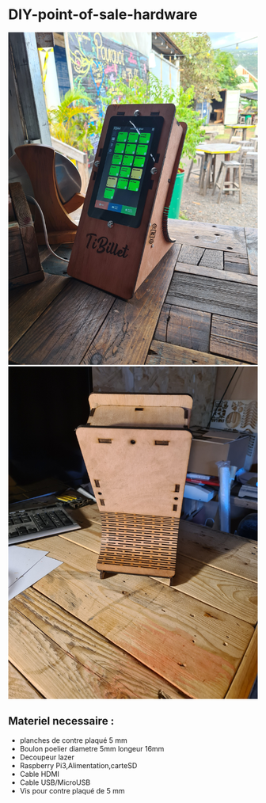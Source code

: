 # DIY-point-of-sale-hardware
![](Asset/20230719_155720.jpg)
![](Asset/20230527_103827.jpg)
## Materiel necessaire :
- planches de contre plaqué 5 mm
- Boulon poelier diametre 5mm longeur 16mm
- Decoupeur lazer
- Raspberry Pi3,Alimentation,carteSD
- Cable HDMI
- Cable USB/MicroUSB
- Vis pour contre plaqué de 5 mm 
